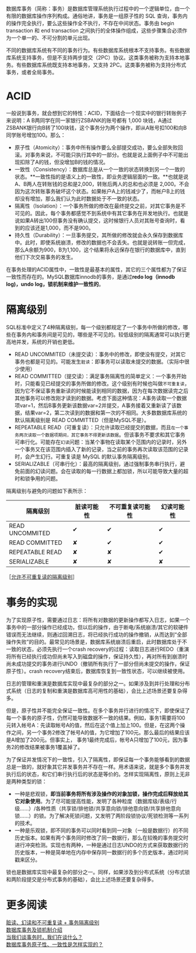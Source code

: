 数据库事务（简称：事务）是数据库管理系统执行过程中的一个逻辑单位，由一个有限的数据库操作序列构成。通俗地讲，事务是一组原子性的 SQL 查询，事务内的操作完全执行，要么这些操作全不执行，不存在中间状态。事务由 begin transaction 和 end transaction 之间执行的全体操作组成，这些步骤集合必须作为一个单一的、不可分割的单元出现。

不同的数据库系统有不同的事务行为。有些数据库系统根本不支持事务。有些数据库系统支持事务，但是不支持两步提交（2PC）协议。这类事务被称为支持本地事务。有些数据库系统既支持本地事务，又支持 2PC。这类事务被称为支持分布式事务，或者全局事务。

# ACID

一般说到事务，就会想到它的特性：ACID，下面结合一个现实中的银行转账例子来说明：A B两同学在同一家银行ZSBANK的账号都有 1,000 块钱，A通过ZSBANK银行向B转了100块钱，这个事务分为两个操作，即从A账号扣100和向B同学账号增加100。那么：

* 原子性（Atomicity）：事务中所有操作要么全部提交成功，要么全部失败回滚。对事务来说，不可能只执行其中的一部分。也就是说上面例子中不可能出现扣除了A的钱，但没增加B的钱的情况。
* 一致性（Consistency）：数据库总是从一个一致的状态转换到另一个一致的状态。**一致性指的是语义上的一致性，即业务逻辑层面的一致。**也就是说A、B两人在转账钱的总和是2,000，转账后两人的总和也必须是 2,000。不会因为这次转账事务破坏这个状态。如果帐户A上的钱减少了，而帐户B上的钱却没有增加，那么我们认为此时数据处于不一致的状态。
* 隔离性（Isolation）：一个事务所做的修改在最终提交之前，对其它事务是不可见的。因此，每个事务都感觉不到系统中有其它事务在并发地执行。也就是说如果A转出100但事务没有确认提交，这时候银行人员对其账号查询时，看到的应该还是1,000，而不是900。
* 持久性（Durability）：一旦事务提交，其所做的修改就会永久保存到数据库中。此时，即使系统崩溃，修改的数据也不会丢失。也就是说转账一但完成，那么A余额为900，B为1,100，这个结果将永远保存在银行的数据库中，直到他们下次交易事务的发生。

在事务处理的ACID属性中，一致性是最基本的属性，其它的三个属性都为了保证一致性而存在的。MySQL数据库innodb的事务，是通过**redo log（innodb log)，undo log，锁机制来维护一致性的**。

# 隔离级别

SQL标准中定义了4种隔离级别，每一个级别都规定了一个事务中所做的修改，哪些在事务内和事务间是可见的，哪些是不可见的。较低级别的隔离通常可以执行更高地并发，系统的开销也更低。

* READ UNCOMMITED（未提交读）：事务中的修改，即使没有提交，对其它事务也都是可见的。可能发生`脏读`：即事务可以读取未提交的数据。（实际中很少使用）
* READ COMMITTED（提交读）：满足事务隔离性的简单定义：一个事务开始时，只能看见已经提交的事务所做的修改。这个级别有时候也叫做`不可重复读`，因为它不保证事务重新读的时候能读到相同的数据，因为在每次数据读完之后其他事务可以修改刚才读到的数据。考虑下面这种情况：A事务读取一个数据项var=1，然后B事务更新该数据var=2并提交，A事务接着又重新读了该数据，结果var=2，第二次读到的数据和第一次的不相同。大多数数据库系统的默认隔离级别是 READ COMMITTED（但是MySQL不是）。
* REPEATABLE READ（可重复读）：只允许读取已经提交的数据，而且`在一个事务两次读取一个数据项期间，其它事务不得更新该数据`。但该事务不要求和其它事务可串行化。可能存在`幻读`问题：当某个事物在读取某个范围内的记录时，另外一个事务又在该范围内插入了新的记录，当之前的事务再次读取该范围的记录时，会产生幻行。可重复读是 MySQL 的默认事务隔离级别。
* SERIALIZABLE（可串行化）：最高的隔离级别，通过强制事务串行执行，避免前面的幻读问题。会在读取的每一行数据上都加锁，所以可能导致大量的超时和锁争用的问题。

隔离级别与避免的问题如下表所示：

| 隔离级别 | 脏读可能性 | 不可重复读可能性 | 幻读可能性 |
|---------|----------|---------------|-----------|
|READ UNCOMMITED | ✔︎ | ✔︎ | ✔︎ |
|READ COMMITTED  | ✘ | ✔︎ | ✔︎ |
|REPEATABLE READ | ✘ | ✘ | ✔︎ |
|SERIALIZABLE    | ✘ | ✘ | ✘ |

［[允许不可重复读的隔离级别](http://www.nowcoder.com/questionTerminal/d843add07bfd480dbfe1c5401490a411)］  

# 事务的实现

为了实现原子性，需要通过日志：将所有对数据的更新操作都写入日志，如果一个事务中的一部分操作已经成功，但以后的操作，由于断电/系统崩溃/其它的软硬件错误而无法继续，则通过回溯日志，将已经执行成功的操作撤销，从而达到“全部操作失败”的目的。最常见的场景是，数据库系统崩溃后重启，此时数据库处于不一致的状态，必须先执行一个crash recovery的过程：读取日志进行REDO（重演将所有已经执行成功但尚未写入到磁盘的操作，保证持久性），再对所有到崩溃时尚未成功提交的事务进行UNDO（撤销所有执行了一部分但尚未提交的操作，保证原子性）。crash recovery结束后，数据库恢复到一致性状态，可以继续被使用。

日志的管理和重演是数据库实现中最复杂的部分之一。如果涉及到并行处理和分布式系统（日志的复制和重演是数据库高可用性的基础），会比上述场景还要复杂得多。

但是，原子性并不能完全保证一致性。在多个事务并行进行的情况下，即使保证了每一个事务的原子性，仍然可能导致数据不一致的结果。例如，事务1需要将100元转入帐号A：先读取帐号A的值，然后在这个值上加上100。但是，在这两个操作之间，另一个事务2修改了帐号A的值，为它增加了100元。那么最后的结果应该是A增加了200元。但事实上， 事务1最终完成后，帐号A只增加了100元，因为事务2的修改结果被事务1覆盖掉了。

为了保证并发情况下的一致性，引入了隔离性，即保证每一个事务能够看到的数据总是一致的，就好象其它并发事务并不存在一样。用术语来说，就是多个事务并发执行后的状态，和它们串行执行后的状态是等价的。怎样实现隔离性，原则上无非是两种类型的锁：

* 一种是悲观锁，**即当前事务将所有涉及操作的对象加锁，操作完成后释放给其它对象使用**。为了尽可能提高性能，发明了各种粒度（数据库级/表级/行级……）/各种性质（共享锁/排他锁/共享意向锁/排他意向锁/共享排他意向锁……）的锁。为了解决死锁问题，又发明了两阶段锁协议/死锁检测等一系列的技术。
* 一种是乐观锁，即不同的事务可以同时看到同一对象（一般是数据行）的不同历史版本。如果有两个事务同时修改了同一数据行，那么在较晚的事务提交时进行冲突检测。实现也有两种，一种是通过日志UNDO的方式来获取数据行的历史版本，一种是简单地在内存中保存同一数据行的多个历史版本，通过时间戳来区分。

锁也是数据库实现中最复杂的部分之一。同样，如果涉及到分布式系统（分布式锁和两阶段提交是分布式事务的基础），会比上述场景还要复杂得多。

# 更多阅读

[脏读、幻读和不可重复读 + 事务隔离级别](http://uule.iteye.com/blog/1109647)   
[数据库事务及锁机制介绍](http://my.oschina.net/everyDay111/blog/602052)  
[当我们谈事务时，我们在谈什么？](https://amao12580.github.io/post/2016/06/What-is-a-transaction/)  
[数据库事务原子性、一致性是怎样实现的？](https://www.zhihu.com/question/30272728)  


